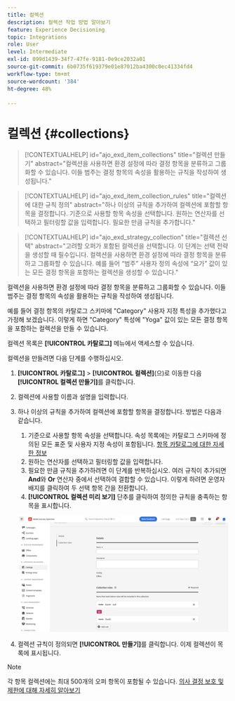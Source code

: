 ```yaml
---
title: 컬렉션
description: 컬렉션 작업 방법 알아보기
feature: Experience Decisioning
topic: Integrations
role: User
level: Intermediate
exl-id: 099d1439-34f7-47fe-9181-0e9ce2032a01
source-git-commit: 6b0735f619379e01e87012ba4300c0ec41334fd4
workflow-type: tm+mt
source-wordcount: '384'
ht-degree: 48%

---
```


# 컬렉션 {#collections}

>[!CONTEXTUALHELP]
>id="ajo_exd_item_collections"
>title="컬렉션 만들기"
>abstract="컬렉션을 사용하면 환경 설정에 따라 결정 항목을 분류하고 그룹화할 수 있습니다. 이들 범주는 결정 항목의 속성을 활용하는 규칙을 작성하여 생성됩니다."

>[!CONTEXTUALHELP]
>id="ajo_exd_item_collection_rules"
>title="컬렉션에 대한 규칙 정의"
>abstract="하나 이상의 규칙을 추가하여 컬렉션에 포함할 항목을 결정합니다. 기준으로 사용할 항목 속성을 선택합니다. 원하는 연산자를 선택하고 필터링할 값을 입력합니다. 필요한 만큼 규칙을 추가합니다."

>[!CONTEXTUALHELP]
>id="ajo_exd_strategy_collection"
>title="컬렉션 선택"
>abstract="고려할 오퍼가 포함된 컬렉션을 선택합니다. 이 단계는 선택 전략을 생성할 때 필수입니다. 컬렉션을 사용하면 환경 설정에 따라 결정 항목을 분류하고 그룹화할 수 있습니다. 예를 들어 “범주” 사용자 정의 속성에 “요가” 값이 있는 모든 결정 항목을 포함하는 컬렉션을 생성할 수 있습니다."

컬렉션을 사용하면 환경 설정에 따라 결정 항목을 분류하고 그룹화할 수 있습니다. 이들 범주는 결정 항목의 속성을 활용하는 규칙을 작성하여 생성됩니다.

예를 들어 결정 항목의 카탈로그 스키마에 &quot;Category&quot; 사용자 지정 특성을 추가했다고 가정해 보겠습니다. 이렇게 하면 &quot;Category&quot; 특성에 &quot;Yoga&quot; 값이 있는 모든 결정 항목을 포함하는 컬렉션을 만들 수 있습니다.

컬렉션 목록은 **[!UICONTROL 카탈로그]** 메뉴에서 액세스할 수 있습니다.

컬렉션을 만들려면 다음 단계를 수행하십시오.

1. **[!UICONTROL 카탈로그]** > **[!UICONTROL 컬렉션]**(으)로 이동한 다음 **[!UICONTROL 컬렉션 만들기]**&#x200B;를 클릭합니다.
1. 컬렉션에 사용할 이름과 설명을 입력합니다.
1. 하나 이상의 규칙을 추가하여 컬렉션에 포함할 항목을 결정합니다. 방법은 다음과 같습니다.

   1. 기준으로 사용할 항목 속성을 선택합니다. 속성 목록에는 카탈로그 스키마에 정의된 모든 표준 및 사용자 지정 속성이 포함됩니다. [항목 카탈로그에 대한 자세한 정보](catalogs.md)
   1. 원하는 연산자를 선택하고 필터링할 값을 입력합니다.
   1. 필요한 만큼 규칙을 추가하려면 이 단계를 반복하십시오. 여러 규칙이 추가되면 **And**&#x200B;와 **Or** 연산자 중에서 선택하여 결합할 수 있습니다. 이렇게 하려면 운영자 배지를 클릭하여 두 선택 항목 간을 전환합니다.
   1. **[!UICONTROL 컬렉션 미리 보기]** 단추를 클릭하여 정의한 규칙을 충족하는 항목을 표시합니다.

   ![](assets/collection-create.png)

1. 컬렉션 규칙이 정의되면 **[!UICONTROL 만들기]**&#x200B;를 클릭합니다. 이제 컬렉션이 목록에 표시됩니다.

>[!NOTE]
>
>각 항목 컬렉션에는 최대 500개의 오퍼 항목이 포함될 수 있습니다. [의사 결정 보호 및 제한에 대해 자세히 알아보기](gs-experience-decisioning.md#guardrails)
